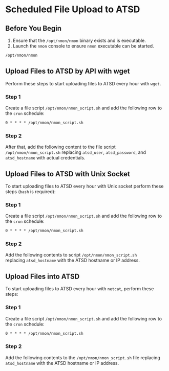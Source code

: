 # Scheduled File Upload to ATSD

## Before You Begin

1. Ensure that the `/opt/nmon/nmon` binary exists and is executable.
2. Launch the `nmon` console to ensure `nmon` executable can be started.

```sh
/opt/nmon/nmon
```

## Upload Files to ATSD by API with wget

Perform these steps to start uploading files to ATSD every hour with `wget`.

### Step 1

Create a file script `/opt/nmon/nmon_script.sh` and add the following row to the `cron` schedule:

```txt
0 * * * * /opt/nmon/nmon_script.sh
```

### Step 2

After that, add the following content to the file script `/opt/nmon/nmon_script.sh` replacing `atsd_user`, `atsd_password`, and `atsd_hostname` with actual credentials.

## Upload Files to ATSD with Unix Socket

To start uploading files to ATSD every hour with Unix socket perform these steps (`bash` is required):

### Step 1

Create a file script `/opt/nmon/nmon_script.sh` and add the following row to the `cron` schedule:

```txt
0 * * * * /opt/nmon/nmon_script.sh
```

### Step 2

Add the following contents to script `/opt/nmon/nmon_script.sh` replacing `atsd_hostname` with the ATSD hostname or IP address.

## Upload Files into ATSD

To start uploading files to ATSD every hour with `netcat`, perform these steps:

### Step 1

Create a file script `/opt/nmon/nmon_script.sh` and add the following row to the `cron` schedule:

```txt
0 * * * * /opt/nmon/nmon_script.sh
```

### Step 2

Add the following contents to the `/opt/nmon/nmon_script.sh` file replacing `atsd_hostname` with the ATSD hostname or IP address.
